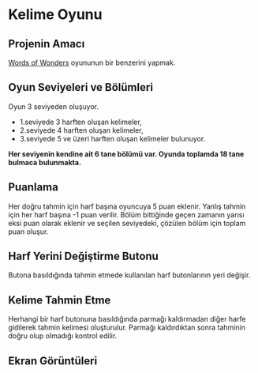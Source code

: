 # Kelime Oyunu

## Projenin Amacı
[Words of Wonders](https://play.google.com/store/apps/details?id=com.fugo.wow&hl=en) oyununun bir benzerini yapmak.

## Oyun Seviyeleri ve Bölümleri
Oyun 3 seviyeden oluşuyor.
- 1.seviyede 3 harften oluşan kelimeler,
- 2.seviyede 4 harften oluşan kelimeler,
- 3.seviyede 5 ve üzeri harften oluşan kelimeler bulunuyor.

**Her seviyenin kendine ait 6 tane bölümü var. Oyunda toplamda 18 tane bulmaca bulunmakta.**

## Puanlama
Her doğru tahmin için harf başına oyuncuya 5 puan eklenir. Yanlış tahmin için her harf başına -1 puan verilir. Bölüm bittiğinde geçen zamanın yarısı eksi puan olarak eklenir ve seçilen seviyedeki, çözülen bölüm için toplam puan oluşur.

## Harf Yerini Değiştirme Butonu
Butona basıldığında tahmin etmede kullanılan harf butonlarının yeri değişir.

## Kelime Tahmin Etme
Herhangi bir harf butonuna basıldığında parmağı kaldırmadan diğer harfe gidilerek tahmin kelimesi oluşturulur. Parmağı kaldırdıktan sonra tahminin doğru olup olmadığı kontrol edilir.

## Ekran Görüntüleri
